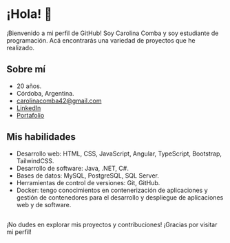 # ¡Hola! 👋

¡Bienvenido a mi perfil de GitHub! Soy Carolina Comba y soy estudiante de programación. Acá encontrarás una variedad de proyectos que he realizado.

## Sobre mí

- 20 años.
- Córdoba, Argentina.
- carolinacomba42@gmail.com
- [LinkedIn](https://www.linkedin.com/in/caro-comba-/)
- [Portafolio](https://my-portfolio-carolina-comba.vercel.app/)

## Mis habilidades

- Desarrollo web: HTML, CSS, JavaScript, Angular, TypeScript, Bootstrap, TailwindCSS.
- Desarrollo de software: Java, .NET, C#.
- Bases de datos: MySQL, PostgreSQL, SQL Server.
- Herramientas de control de versiones: Git, GitHub.
- Docker: tengo conocimientos en contenerización de aplicaciones y gestión de contenedores para el desarrollo y despliegue de aplicaciones web y de software.

##

¡No dudes en explorar mis proyectos y contribuciones! ¡Gracias por visitar mi perfil!
